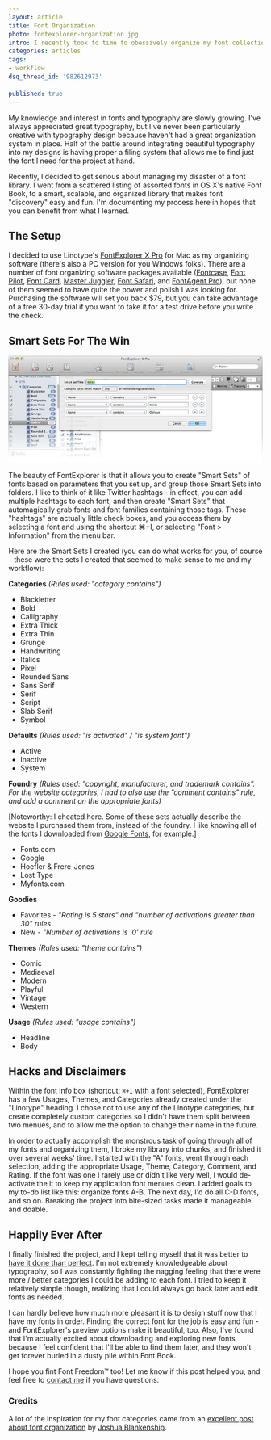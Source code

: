 ```yaml
---
layout: article
title: Font Organization
photo: fontexplorer-organization.jpg
intro: I recently took to time to obessively organize my font collection. If you love great fonts, and you love organizing stuff, this one's for you.
categories: articles
tags:
- workflow
dsq_thread_id: '982612973'

published: true
---
```


My knowledge and interest in fonts and typography are slowly growing. I've always appreciated great typography, but I've never been particularly creative with typography design because haven't had a great organization system in place. Half of the battle around integrating beautiful typography into my designs is having proper a filing system that allows me to find just the font I need for the project at hand.

Recently, I decided to get serious about managing my disaster of a font library. I went from a scattered listing of assorted fonts in OS X's native Font Book, to a smart, scalable, and organized library that makes font "discovery" easy and fun. I'm documenting my process here in hopes that you can benefit from what I learned.

## The Setup

I decided to use Linotype's <a href="http://www.fontexplorerx.com/">FontExplorer X Pro</a> for Mac as my organizing software (there's also a PC version for you Windows folks). There are a number of font organizing software packages available (<a href="http://www.bohemiancoding.com/fontcase/">Fontcase</a>, <a href="http://www.qweas.com/download/graphics/font_tools/font_pilot.htm">Font Pilot</a>, <a href="http://www.unsanity.com/haxies/fontcard">Font Card</a>, <a href="http://www.alsoft.com/masterjuggler/">Master Juggler</a>, <a href="http://dreystone.com/fontsafari.php">Font Safari</a>, and <a href="http://www.insidersoftware.com/FA_pro_osx.php">FontAgent Pro</a>), but none of them seemed to have quite the power and polish I was looking for. Purchasing the software will set you back $79, but you can take advantage of a free 30-day trial if you want to take it for a test drive before you write the check.

## Smart Sets For The Win

![FontExplorer Smart Sets](../img/articles/121219-fontexplorer-smartsets.jpg)

The beauty of FontExplorer is that it allows you to create "Smart Sets" of fonts based on parameters that you set up, and group those Smart Sets into folders. I like to think of it like Twitter hashtags - in effect, you can add multiple hashtags to each font, and then create "Smart Sets" that automagically grab fonts and font families containing those tags. These "hashtags" are actually little check boxes, and you access them by selecting a font and using the shortcut ⌘+I, or selecting "Font > Information" from the menu bar.

Here are the Smart Sets I created (you can do what works for you, of course – these were the sets I created that seemed to make sense to me and my workflow):

**Categories** *(Rules used: "category contains")*

* Blackletter
* Bold
* Calligraphy
* Extra Thick
* Extra Thin
* Grunge
* Handwriting
* Italics
* Pixel
* Rounded Sans
* Sans Serif
* Serif
* Script
* Slab Serif
* Symbol

**Defaults** *(Rules used: "is activated" / "is system font")*

* Active
* Inactive
* System

**Foundry** *(Rules used: "copyright, manufacturer, and trademark contains". For the website categories, I had to also use the "comment contains" rule, and add a comment on the appropriate fonts)*

[Noteworthy: I cheated here. Some of these sets actually describe the website I purchased them from, instead of the foundry. I like knowing all of the fonts I downloaded from <a href="http://www.google.com/webfonts">Google Fonts</a>, for example.]


* Fonts.com
* Google
* Hoefler & Frere-Jones
* Lost Type
* Myfonts.com

**Goodies**

* Favorites - *"Rating is 5 stars" and "number of activations greater than 30" rules*
* New - *"Number of activations is '0' rule*

**Themes** *(Rules used: "theme contains")*

* Comic
* Mediaeval
* Modern
* Playful
* Vintage
* Western

**Usage** *(Rules used: "usage contains")*

* Headline
* Body

## Hacks and Disclaimers

Within the font info box (shortcut: `⌘+I` with a font selected), FontExplorer has a few Usages, Themes, and Categories already created under the "Linotype" heading. I chose not to use any of the Linotype categories, but create completely custom categories so I didn't have them split between two menues, and to allow me the option to change their name in the future.

In order to actually accomplish the monstrous task of going through all of my fonts and organizing them, I broke my library into chunks, and finished it over several weeks' time. I started with the "A" fonts, went through each selection, adding the appropriate Usage, Theme, Category, Comment, and Rating. If the font was one I rarely use or didn't like very well, I would de-activate the it to keep my application font menues clean. I added goals to my to-do list like this: organize fonts A-B. The next day, I'd do all C-D fonts, and so on. Breaking the project into bite-sized tasks made it manageable and doable.

## Happily Ever After

I finally finished the project, and I kept telling myself that it was better to <a href="/articles/young-hungry-designer">have it done than perfect</a>. I'm not extremely knowledgeable about typography, so I was constantly fighting the nagging feeling that there were more / better categories I could be adding to each font. I tried to keep it relatively simple though, realizing that I could always go back later and edit fonts as needed.

I can hardly believe how much more pleasant it is to design stuff now that I have my fonts in order. Finding the correct font for the job is easy and fun - and FontExplorer's preview options make it beautiful, too. Also, I've found that I'm actually excited about downloading and exploring new fonts, because I feel confident that I'll be able to find them later, and they won't get forever buried in a dusty pile within Font Book.

I hope you fint Font Freedom™ too! Let me know if this post helped you, and feel free to <a href="/about">contact me</a> if you have questions.

### Credits

A lot of the inspiration for my font categories came from an <a href="http://joshuablankenship.com/blog/2008/08/22/ways-to-organize-and-manage-your-fonts/">excellent post about font organization</a> by <a href="http://joshuablankenship.com/">Joshua Blankenship</a>.
